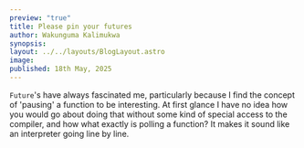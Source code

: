 ```yaml
---
preview: "true"
title: Please pin your futures
author: Wakunguma Kalimukwa
synopsis: 
layout: ../../layouts/BlogLayout.astro
image: 
published: 18th May, 2025
---
```

`Future`'s have always fascinated me, particularly because I find the concept of 'pausing' a function to be interesting. At first glance I have no idea how you would go about doing that without some kind of special access to the compiler, and how what exactly is polling a function? It makes it sound like an interpreter going line by line. 